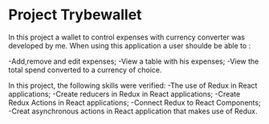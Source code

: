 # Project Trybewallet

In this project a wallet to control expenses with currency converter was developed by me.
When using this application a user shoulde be able to :

-Add,remove and edit expenses;
-View a table with his expenses;
-View the total spend converted to a currency of choice.


In this project, the following skills were verified:
-The use of Redux in React applications;
-Create reducers in Redux in React applications;
-Create Redux Actions in React applications;
-Connect Redux to React Components;
-Creat asynchronous actions in React application that makes use of Redux.
